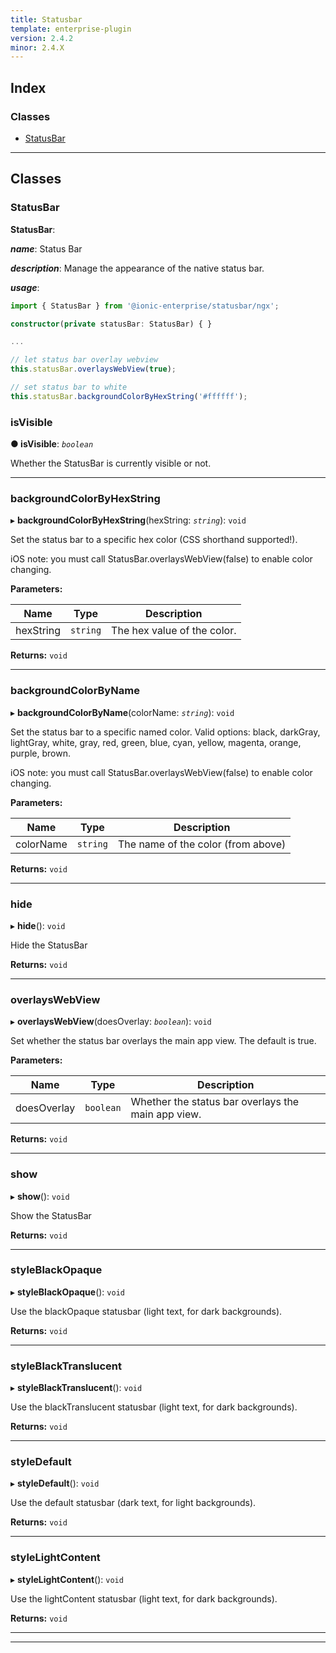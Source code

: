 ```yaml
---
title: Statusbar
template: enterprise-plugin
version: 2.4.2
minor: 2.4.X
---
```




## Index

### Classes

* [StatusBar](#statusbar)

* * *

## Classes

<a id="statusbar"></a>

### StatusBar

**StatusBar**:

***name***: Status Bar

***description***: Manage the appearance of the native status bar.

***usage***:

```typescript
import { StatusBar } from '@ionic-enterprise/statusbar/ngx';

constructor(private statusBar: StatusBar) { }

...

// let status bar overlay webview
this.statusBar.overlaysWebView(true);

// set status bar to white
this.statusBar.backgroundColorByHexString('#ffffff');
```

<a id="statusbar.isvisible"></a>

### isVisible

**● isVisible**: *`boolean`*

Whether the StatusBar is currently visible or not.

* * *

<a id="statusbar.backgroundcolorbyhexstring"></a>

### backgroundColorByHexString

▸ **backgroundColorByHexString**(hexString: *`string`*): `void`

Set the status bar to a specific hex color (CSS shorthand supported!).

iOS note: you must call StatusBar.overlaysWebView(false) to enable color changing.

**Parameters:**

| Name      | Type     | Description                 |
| --------- | -------- | --------------------------- |
| hexString | `string` | The hex value of the color. |

**Returns:** `void`

* * *

<a id="statusbar.backgroundcolorbyname"></a>

### backgroundColorByName

▸ **backgroundColorByName**(colorName: *`string`*): `void`

Set the status bar to a specific named color. Valid options: black, darkGray, lightGray, white, gray, red, green, blue, cyan, yellow, magenta, orange, purple, brown.

iOS note: you must call StatusBar.overlaysWebView(false) to enable color changing.

**Parameters:**

| Name      | Type     | Description                        |
| --------- | -------- | ---------------------------------- |
| colorName | `string` | The name of the color (from above) |

**Returns:** `void`

* * *

<a id="statusbar.hide"></a>

### hide

▸ **hide**(): `void`

Hide the StatusBar

**Returns:** `void`

* * *

<a id="statusbar.overlayswebview"></a>

### overlaysWebView

▸ **overlaysWebView**(doesOverlay: *`boolean`*): `void`

Set whether the status bar overlays the main app view. The default is true.

**Parameters:**

| Name        | Type      | Description                                        |
| ----------- | --------- | -------------------------------------------------- |
| doesOverlay | `boolean` | Whether the status bar overlays the main app view. |

**Returns:** `void`

* * *

<a id="statusbar.show"></a>

### show

▸ **show**(): `void`

Show the StatusBar

**Returns:** `void`

* * *

<a id="statusbar.styleblackopaque"></a>

### styleBlackOpaque

▸ **styleBlackOpaque**(): `void`

Use the blackOpaque statusbar (light text, for dark backgrounds).

**Returns:** `void`

* * *

<a id="statusbar.styleblacktranslucent"></a>

### styleBlackTranslucent

▸ **styleBlackTranslucent**(): `void`

Use the blackTranslucent statusbar (light text, for dark backgrounds).

**Returns:** `void`

* * *

<a id="statusbar.styledefault"></a>

### styleDefault

▸ **styleDefault**(): `void`

Use the default statusbar (dark text, for light backgrounds).

**Returns:** `void`

* * *

<a id="statusbar.stylelightcontent"></a>

### styleLightContent

▸ **styleLightContent**(): `void`

Use the lightContent statusbar (light text, for dark backgrounds).

**Returns:** `void`

* * *

* * *